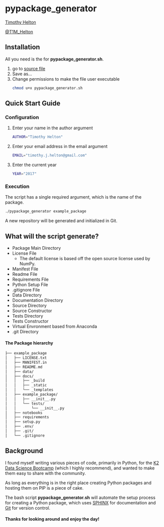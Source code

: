 # pypackage_generator

[Timothy Helton](https://timothyhelton.github.io/)

[@T1M_Helton](https://twitter.com/T1M_Helton)


## Installation
All you need is the for **pypackage_generator.sh**.

1. go to [source file](https://github.com/TimothyHelton/pyproject_generator/blob/master/pypackage_generator.sh)
1. Save as...
1. Change permissions to make the file user executable
    ```bash
    chmod u+x pypackage_generator.sh
    ```


## Quick Start Guide

### Configuration
1. Enter your name in the author argument
    ```bash
    AUTHOR="Timothy Helton"
    ```
1. Enter your email address in the email argument
    ```bash
    EMAIL="timothy.j.helton@gmail.com"
    ```
1. Enter the current year
    ```bash
    YEAR="2017"
    ```
### Execution
The script has a single required argument, which is the name of the package.
```bash
./pypackage_generator example_package
```
A new repository will be generated and initialized in Git. 

## What will the script generate?
- Package Main Directory
- License File
    - The default license is based off the open source license used by NumPy.
- Manifest File
- Readme File
- Requirements File
- Python Setup File
- .gitignore File
- Data Directory
- Documentation Directory
- Source Directory
- Source Constructor
- Tests Directory
- Tests Constructor
- Virtual Envronment based from Anaconda
- .git Directory

#### The Package hierarchy
```bash
├── example_package
│   ├── LICENSE.txt
│   ├── MANIFEST.in
│   ├── README.md
│   ├── data/
│   ├── docs/
│   │   ├── _build
│   │   ├── _static
│   │   └── _templates
│   ├── example_package/
│   │   ├── __init__.py
│   │   └── tests/
│   │       └── __init__.py
│   ├── notebooks
│   ├── requirements
│   ├── setup.py
│   ├── .env/
│   ├── .git/
│   └── .gitignore
```

## Background
I found myself writing various pieces of code, primarily in Python, for the 
[K2 Data Science Bootcamp](http://www.k2datascience.com/data-science) 
(which I highly recommend), and wanted to make them easy to share with the 
community.

As long as everything is in the right place creating Python packages and 
hosting them on PIP is a piece of cake. 

The bash script **pypackage_generator.sh** will automate the setup process 
for creating a Python package, which uses
[SPHINX](http://www.sphinx-doc.org/en/stable/#)
for documentation and [Git](https://git-scm.com/) for version control.

#### Thanks for looking around and enjoy the day!

